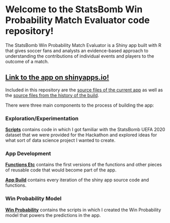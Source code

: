# Welcome to the StatsBomb Win Probability Match Evaluator code repository!

The StatsBomb Win Probability Match Evaluator is a Shiny app built with R that gives soccer fans and analysts an evidence-based approach to understanding the contributions of individual events and players to the outcome of a match.

## [Link to the app on shinyapps.io!](https://janlmoffett.shinyapps.io/StatsBomb_WP_Match_Evaluator/)

Included in this repository are the [source files of the current app](app_final/) as well as the [source files from the history of the build](build_history/).

There were three main components to the process of building the app:

### Exploration/Experimentation

__[Scripts](build_history/scripts/)__ contains code in which I got familiar with the StatsBomb UEFA 2020 dataset that we were provided for the Hackathon and explored ideas for what sort of data science project I wanted to create.

### App Development

__[Functions Etc](build_history/functions_etc/)__ contains the first versions of the functions and other pieces of reusable code that would become part of the app.

__[App Build](build_history/app_build/)__ contains every iteration of the shiny app source code and functions.

### Win Probability Model

__[Win Probability](build_history/win_probability/)__ contains the scripts in which I created the Win Probability model that powers the predictions in the app.

